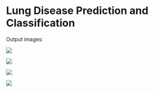 # Lung Disease Prediction and Classification



Output images:

![](https://github.com/poojitaketepalli/Lung-Disease-Prediction-and-classification/blob/main/Outputs/output-1.png)

![](https://github.com/poojitaketepalli/Lung-Disease-Prediction-and-classification/blob/main/Outputs/output-2.png)

![](https://github.com/poojitaketepalli/Lung-Disease-Prediction-and-classification/blob/main/Outputs/output-3.png)

![](https://github.com/poojitaketepalli/Lung-Disease-Prediction-and-classification/blob/main/Outputs/output-4.png)
